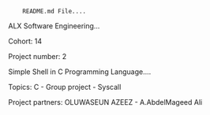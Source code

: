

		README.md File....

ALX Software Engineering...

Cohort: 14

Project number: 2

Simple Shell in C Programming Language....

Topics: C  -  Group project  -  Syscall
	
Project partners: OLUWASEUN AZEEZ - A.AbdelMageed Ali



